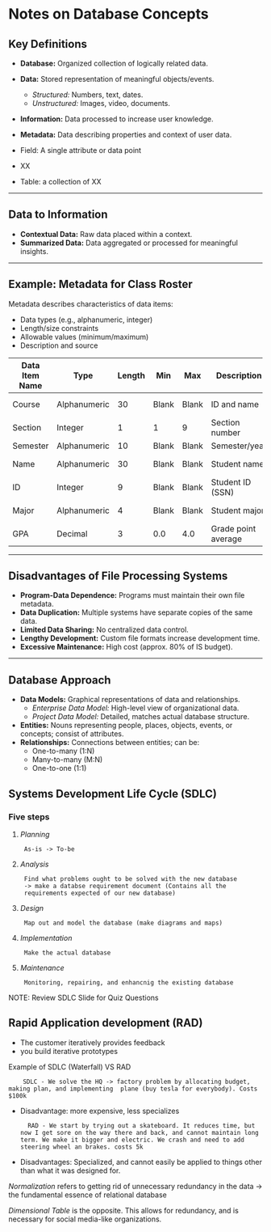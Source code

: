 # Notes on Database Concepts

## Key Definitions

- **Database:** Organized collection of logically related data.
- **Data:** Stored representation of meaningful objects/events.
  - *Structured:* Numbers, text, dates.
  - *Unstructured:* Images, video, documents.
- **Information:** Data processed to increase user knowledge.
- **Metadata:** Data describing properties and context of user data.

- Field: A single attribute or data point
- XX
- Table: a collection of XX 

---

## Data to Information

- **Contextual Data:** Raw data placed within a context.
- **Summarized Data:** Data aggregated or processed for meaningful insights.

---

## Example: Metadata for Class Roster

Metadata describes characteristics of data items:
- Data types (e.g., alphanumeric, integer)
- Length/size constraints
- Allowable values (minimum/maximum)
- Description and source

| Data Item Name | Type         | Length | Min   | Max   | Description         | Source        |
| -------------- | ------------ | ------ | ----- | ----- | ------------------- | ------------- |
| Course         | Alphanumeric | 30     | Blank | Blank | ID and name         | Academic Unit |
| Section        | Integer      | 1      | 1     | 9     | Section number      | Registrar     |
| Semester       | Alphanumeric | 10     | Blank | Blank | Semester/year       | Registrar     |
| Name           | Alphanumeric | 30     | Blank | Blank | Student name        | Student IS    |
| ID             | Integer      | 9      | Blank | Blank | Student ID (SSN)    | Student IS    |
| Major          | Alphanumeric | 4      | Blank | Blank | Student major       | Student IS    |
| GPA            | Decimal      | 3      | 0.0   | 4.0   | Grade point average | Academic Unit |

---

## Disadvantages of File Processing Systems

- **Program-Data Dependence:** Programs must maintain their own file metadata.
- **Data Duplication:** Multiple systems have separate copies of the same data.
- **Limited Data Sharing:** No centralized data control.
- **Lengthy Development:** Custom file formats increase development time.
- **Excessive Maintenance:** High cost (approx. 80% of IS budget).

---

## Database Approach

- **Data Models:** Graphical representations of data and relationships.
  - *Enterprise Data Model:* High-level view of organizational data.
  - *Project Data Model:* Detailed, matches actual database structure.
- **Entities:** Nouns representing people, places, objects, events, or concepts; consist of attributes.
- **Relationships:** Connections between entities; can be:
  - One-to-many (1:N)
  - Many-to-many (M:N)
  - One-to-one (1:1)

## Systems Development Life Cycle (SDLC)

### Five steps

1. *Planning*

		As-is -> To-be

2. *Analysis*

		Find what problems ought to be solved with the new database
		-> make a databse requirement document (Contains all the
		requirements expected of our new database)

3. *Design*

		Map out and model the database (make diagrams and maps)

4. *Implementation*

		Make the actual database

5. *Maintenance*

		Monitoring, repairing, and enhancnig the existing database


NOTE: Review SDLC Slide for Quiz Questions

## Rapid Application development (RAD)

- The customer iteratively provides feedback
- you build iterative prototypes

Example of SDLC (Waterfall) VS RAD
	
		SDLC - We solve the HQ -> factory problem by allocating budget, making plan, and implementing  plane (buy tesla for everybody). Costs $100k
- Disadvantage: more expensive, less specializes
		
		RAD - We start by trying out a skateboard. It reduces time, but now I get sore on the way there and back, and cannot maintain long term. We make it bigger and electric. We crash and need to add steering wheel an brakes. costs 5k
- Disadvantages: Specialized, and cannot easily be applied to things other than what it was designed for.

*Normalization* refers to getting rid of unnecessary redundancy in the data -> the fundamental essence of relational database

*Dimensional Table* is the opposite. This allows for redundancy, and is necessary for social media-like organizations.
